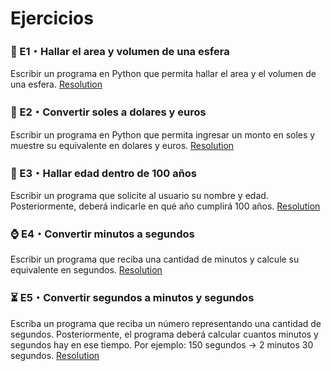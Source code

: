 # Ejercicios
### 📐 E1・Hallar el area y volumen de una esfera
Escribir un programa en Python que permita hallar el area y el volumen de una esfera.
[Resolution](https://github.com/jhanpieremontes/Programming-UTEC/blob/master/Programming_1/1_Type_Data_and_Aritmetics_Operators/E1_esfera_area_and_volumen.py)

### 💱 E2・Convertir soles a dolares y euros
Escribir un programa en Python que permita ingresar un monto en soles y muestre su equivalente en dolares y euros.
[Resolution](https://github.com/jhanpieremontes/Programming-UTEC/blob/master/Programming_1/1_Type_Data_and_Aritmetics_Operators/E2_change_soles_to_dolars_or_euros.py)

### 👵 E3・Hallar edad dentro de 100 años
Escribir un programa que solicite al usuario su nombre y edad. Posteriormente, deberá indicarle en qué año cumplirá 100 años.
[Resolution](https://github.com/jhanpieremontes/Programming-UTEC/blob/master/Programming_1/1_Type_Data_and_Aritmetics_Operators/E3_search_age_from_to_year_hundred.py)

### ⌚ E4・Convertir minutos a segundos
Escribir un programa que reciba una cantidad de minutos y calcule su equivalente en segundos.
[Resolution](https://github.com/jhanpieremontes/Programming-UTEC/blob/master/Programming_1/1_Type_Data_and_Aritmetics_Operators/E4_minutes_to_seconds.py)

### ⏳ E5・Convertir segundos a minutos y segundos
Escriba un programa que reciba un número representando una cantidad de segundos. Posteriormente, el programa deberá calcular cuantos minutos y segundos hay en ese tiempo. Por ejemplo: 150 segundos -> 2 minutos 30 segundos.
[Resolution](https://github.com/jhanpieremontes/Programming-UTEC/blob/master/Programming_1/1_Type_Data_and_Aritmetics_Operators/E5_convert_seconds_to_minutes_and_seconds.py)